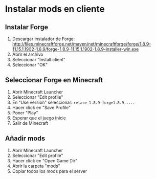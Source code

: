Instalar mods en cliente
========================

Instalar Forge
--------------

1. Descargar instalador de Forge: http://files.minecraftforge.net/maven/net/minecraftforge/forge/1.8.9-11.15.1.1902-1.8.9/forge-1.8.9-11.15.1.1902-1.8.9-installer-win.exe
2. Abrir el archivo
3. Seleccionar "Install client"
4. Seleccionar "OK"

Seleccionar Forge en Minecraft
------------------------------
1. Abrir Minecraft Launcher
2. Seleccionar "Edit profile"
3. En "Use version" seleccionar: `relase 1.8.9-forge1.8.9.....`
4. Hacer click en "Save Profile"
5. Poner "Play"
6. Esperar que el juego inicie
7. Salir de Minecraft

Añadir mods
-----------
1. Abrir Minecraft Launcher
2. Seleccionar "Edit profile"
3. Hacer click en "Open Game Dir"
4. Abrir la carpeta "mods"
5. Copiar todos los mods para el server
